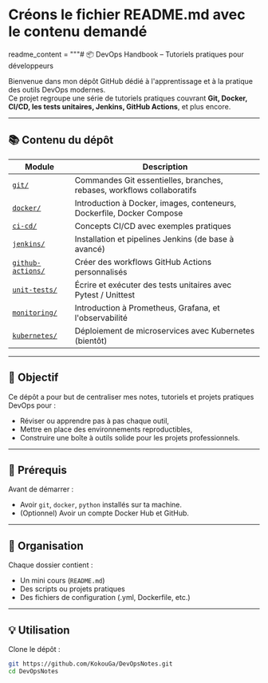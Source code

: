 # Créons le fichier README.md avec le contenu demandé

readme_content = """# 📦 DevOps Handbook – Tutoriels pratiques pour développeurs

Bienvenue dans mon dépôt GitHub dédié à l'apprentissage et à la pratique des outils DevOps modernes.  
Ce projet regroupe une série de tutoriels pratiques couvrant **Git, Docker, CI/CD, les tests unitaires, Jenkins, GitHub Actions**, et plus encore.

---

## 📚 Contenu du dépôt

| Module | Description |
|--------|-------------|
| [`git/`](./git) | Commandes Git essentielles, branches, rebases, workflows collaboratifs |
| [`docker/`](./docker) | Introduction à Docker, images, conteneurs, Dockerfile, Docker Compose |
| [`ci-cd/`](./ci-cd) | Concepts CI/CD avec exemples pratiques |
| [`jenkins/`](./jenkins) | Installation et pipelines Jenkins (de base à avancé) |
| [`github-actions/`](./github-actions) | Créer des workflows GitHub Actions personnalisés |
| [`unit-tests/`](./unit-tests) | Écrire et exécuter des tests unitaires avec Pytest / Unittest |
| [`monitoring/`](./monitoring) | Introduction à Prometheus, Grafana, et l'observabilité |
| [`kubernetes/`](./kubernetes) | Déploiement de microservices avec Kubernetes (bientôt) |

---

## 🎯 Objectif

Ce dépôt a pour but de centraliser mes notes, tutoriels et projets pratiques DevOps pour :
- Réviser ou apprendre pas à pas chaque outil,
- Mettre en place des environnements reproductibles,
- Construire une boîte à outils solide pour les projets professionnels.

---

## 🚀 Prérequis

Avant de démarrer :
- Avoir `git`, `docker`, `python` installés sur ta machine.
- (Optionnel) Avoir un compte Docker Hub et GitHub.

---

## 📁 Organisation

Chaque dossier contient :
- Un mini cours (`README.md`)
- Des scripts ou projets pratiques
- Des fichiers de configuration (.yml, Dockerfile, etc.)

---

## 💡 Utilisation

Clone le dépôt :

```bash
git https://github.com/KokouGa/DevOpsNotes.git
cd DevOpsNotes
